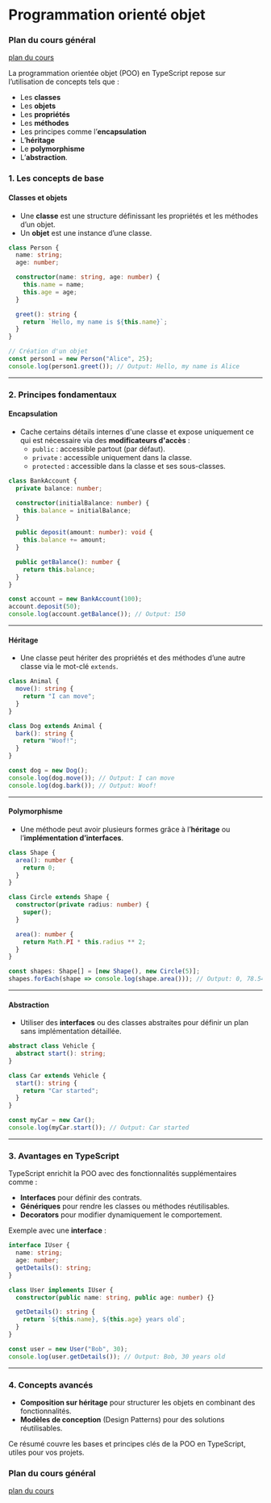 # Programmation orienté objet

### Plan du cours général

[plan du cours](../../01_ORGA/00_plan.md)

La programmation orientée objet (POO) en TypeScript repose sur l’utilisation de concepts tels que : 

- Les **classes**
- Les **objets**
- Les **propriétés**
- Les **méthodes**
- Les principes comme l’**encapsulation**
- L’**héritage**
- Le **polymorphisme**
- L’**abstraction**.

### 1. **Les concepts de base**
#### **Classes et objets**
- Une **classe** est une structure définissant les propriétés et les méthodes d’un objet.
- Un **objet** est une instance d’une classe.

```typescript
class Person {
  name: string;
  age: number;

  constructor(name: string, age: number) {
    this.name = name;
    this.age = age;
  }

  greet(): string {
    return `Hello, my name is ${this.name}`;
  }
}

// Création d'un objet
const person1 = new Person("Alice", 25);
console.log(person1.greet()); // Output: Hello, my name is Alice
```

---

### 2. **Principes fondamentaux**
#### **Encapsulation**
- Cache certains détails internes d'une classe et expose uniquement ce qui est nécessaire via des **modificateurs d'accès** : 
  - `public` : accessible partout (par défaut).
  - `private` : accessible uniquement dans la classe.
  - `protected` : accessible dans la classe et ses sous-classes.

```typescript
class BankAccount {
  private balance: number;

  constructor(initialBalance: number) {
    this.balance = initialBalance;
  }

  public deposit(amount: number): void {
    this.balance += amount;
  }

  public getBalance(): number {
    return this.balance;
  }
}

const account = new BankAccount(100);
account.deposit(50);
console.log(account.getBalance()); // Output: 150
```

---

#### **Héritage**
- Une classe peut hériter des propriétés et des méthodes d’une autre classe via le mot-clé `extends`.

```typescript
class Animal {
  move(): string {
    return "I can move";
  }
}

class Dog extends Animal {
  bark(): string {
    return "Woof!";
  }
}

const dog = new Dog();
console.log(dog.move()); // Output: I can move
console.log(dog.bark()); // Output: Woof!
```

---

#### **Polymorphisme**
- Une méthode peut avoir plusieurs formes grâce à l’**héritage** ou l’**implémentation d’interfaces**.

```typescript
class Shape {
  area(): number {
    return 0;
  }
}

class Circle extends Shape {
  constructor(private radius: number) {
    super();
  }

  area(): number {
    return Math.PI * this.radius ** 2;
  }
}

const shapes: Shape[] = [new Shape(), new Circle(5)];
shapes.forEach(shape => console.log(shape.area())); // Output: 0, 78.54
```

---

#### **Abstraction**
- Utiliser des **interfaces** ou des classes abstraites pour définir un plan sans implémentation détaillée.

```typescript
abstract class Vehicle {
  abstract start(): string;
}

class Car extends Vehicle {
  start(): string {
    return "Car started";
  }
}

const myCar = new Car();
console.log(myCar.start()); // Output: Car started
```

---

### 3. **Avantages en TypeScript**
TypeScript enrichit la POO avec des fonctionnalités supplémentaires comme :
- **Interfaces** pour définir des contrats.
- **Génériques** pour rendre les classes ou méthodes réutilisables.
- **Decorators** pour modifier dynamiquement le comportement.

Exemple avec une **interface** :
```typescript
interface IUser {
  name: string;
  age: number;
  getDetails(): string;
}

class User implements IUser {
  constructor(public name: string, public age: number) {}

  getDetails(): string {
    return `${this.name}, ${this.age} years old`;
  }
}

const user = new User("Bob", 30);
console.log(user.getDetails()); // Output: Bob, 30 years old
```

---

### 4. **Concepts avancés**
- **Composition sur héritage** pour structurer les objets en combinant des fonctionnalités.
- **Modèles de conception** (Design Patterns) pour des solutions réutilisables.

Ce résumé couvre les bases et principes clés de la POO en TypeScript, utiles pour vos projets. 

### Plan du cours général

[plan du cours](../../01_ORGA/00_plan.md)
